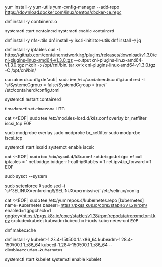 yum install -y yum-utils
yum-config-manager --add-repo https://download.docker.com/linux/centos/docker-ce.repo

dnf install -y containerd.io

systemctl start containerd
systemctl enable containerd

dnf install -y nfs-utils
dnf install -y iscsi-initiator-utils
dnf install -y jq

dnf install -y iptables
curl -L https://github.com/containernetworking/plugins/releases/download/v1.3.0/cni-plugins-linux-amd64-v1.3.0.tgz --output cni-plugins-linux-amd64-v1.3.0.tgz
mkdir -p /opt/cni/bin/
tar xvfx cni-plugins-linux-amd64-v1.3.0.tgz -C /opt/cni/bin/

containerd config default | sudo tee /etc/containerd/config.toml
sed -i 's/SystemdCgroup = false/SystemdCgroup = true/' /etc/containerd/config.toml

systemctl restart containerd

timedatectl set-timezone UTC

cat <<EOF | sudo tee /etc/modules-load.d/k8s.conf
overlay
br_netfilter
iscsi_tcp
EOF

sudo modprobe overlay
sudo modprobe br_netfilter
sudo modprobe iscsi_tcp

systemctl start iscsid
systemctl enable iscsid

cat <<EOF | sudo tee /etc/sysctl.d/k8s.conf
net.bridge.bridge-nf-call-iptables = 1
net.bridge.bridge-nf-call-ip6tables = 1
net.ipv4.ip_forward = 1
EOF

sudo sysctl --system

sudo setenforce 0
sudo sed -i 's/^SELINUX=enforcing$/SELINUX=permissive/' /etc/selinux/config

cat <<EOF | sudo tee /etc/yum.repos.d/kubernetes.repo
[kubernetes]
name=Kubernetes
baseurl=https://pkgs.k8s.io/core:/stable:/v1.28/rpm/
enabled=1
gpgcheck=1
gpgkey=https://pkgs.k8s.io/core:/stable:/v1.28/rpm/repodata/repomd.xml.key
exclude=kubelet kubeadm kubectl cri-tools kubernetes-cni
EOF

dnf makecache

dnf install -y kubelet-1.28.4-150500.1.1.x86_64 kubeadm-1.28.4-150500.1.1.x86_64 kubectl-1.28.4-150500.1.1.x86_64 --disableexcludes=kubernetes

systemctl start kubelet
systemctl enable kubelet
